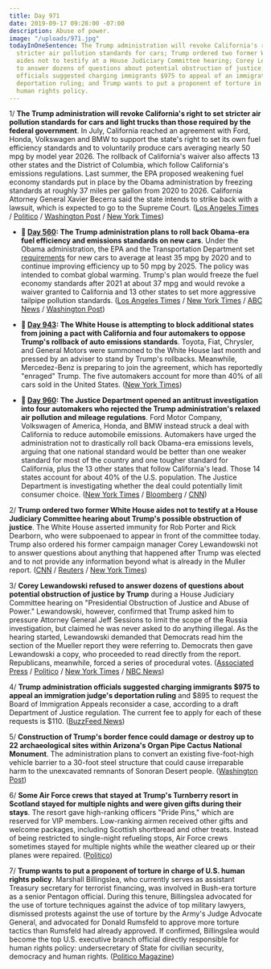 ```yaml
---
title: Day 971
date: 2019-09-17 09:28:00 -07:00
description: Abuse of power.
image: "/uploads/971.jpg"
todayInOneSentence: The Trump administration will revoke California's right to set
  stricter air pollution standards for cars; Trump ordered two former White House
  aides not to testify at a House Judiciary Committee hearing; Corey Lewandowski refused
  to answer dozens of questions about potential obstruction of justice; Trump administration
  officials suggested charging immigrants $975 to appeal of an immigration judge's
  deportation ruling; and Trump wants to put a proponent of torture in charge of U.S.
  human rights policy.
---
```


1/ **The Trump administration will revoke California's right to set stricter air pollution standards for cars and light trucks than those required by the federal government**. In July, California reached an agreement with Ford, Honda, Volkswagen and BMW to support the state's right to set its own fuel efficiency standards and to voluntarily produce cars averaging nearly 50 mpg by model year 2026. The rollback of California's waiver also affects 13 other states and the District of Columbia, which follow California's emissions regulations. Last summer, the EPA proposed weakening fuel economy standards put in place by the Obama administration by freezing standards at roughly 37 miles per gallon from 2020 to 2026. California Attorney General Xavier Becerra said the state intends to strike back with a lawsuit, which is expected to go to the Supreme Court. ([Los Angeles Times](https://www.latimes.com/environment/story/2019-09-17/trump-revokes-california-environmental-authority-auto-deal) / [Politico](https://www.politico.com/story/2019/09/17/epa-california-obama-waiver-1500336) / [Washington Post](https://beta.washingtonpost.com/climate-environment/trump-administration-to-revoke-californias-power-to-set-stricter-auto-emissions-standards/2019/09/17/79af2ee0-d97b-11e9-a688-303693fb4b0b_story.html) / [New York Times](https://www.nytimes.com/2019/09/17/climate/trump-california-emissions-waiver.html))

* **📌 [Day 560](https://whatthefuckjusthappenedtoday.com/2018/08/02/day-560/#4-the-trump-administration-plans-to): The Trump administration plans to roll back Obama-era fuel efficiency and emissions standards on new cars**. Under the Obama administration, the EPA and the Transportation Department set [requirements](https://www.epa.gov/regulations-emissions-vehicles-and-engines/safer-and-affordable-fuel-efficient-vehicles-proposed) for new cars to average at least 35 mpg by 2020 and to continue improving efficiency up to 50 mpg by 2025. The policy was intended to combat global warming. Trump's plan would freeze the fuel economy standards after 2021 at about 37 mpg and would revoke a waiver granted to California and 13 other states to set more aggressive tailpipe pollution standards. ([Los Angeles Times](http://www.latimes.com/politics/la-na-pol-trump-fuel-economy-20180802-story.html) / [New York Times](https://www.nytimes.com/2018/08/02/climate/trump-auto-emissions-california.html) / [ABC News](https://abcnews.go.com/Politics/trump-administration-seeks-freeze-gas-mileage-standards-cars/story?id=56985530) / [Washington Post](https://www.washingtonpost.com/national/health-science/2018/08/01/90c818ac-9125-11e8-8322-b5482bf5e0f5_story.html))

* **📌 [Day 943](https://whatthefuckjusthappenedtoday.com/2019/08/20/day-943/#7-the-white-house-is-attempting-to-b): The White House is attempting to block additional states from joining a pact with California and four automakers to oppose Trump's rollback of auto emissions standards**. Toyota, Fiat, Chrysler, and General Motors were summoned to the White House last month and pressed by an adviser to stand by Trump's rollbacks. Meanwhile, Mercedez-Benz is preparing to join the agreement, which has reportedly "enraged" Trump. The five automakers account for more than 40% of all cars sold in the United States. ([New York Times](https://www.nytimes.com/2019/08/20/climate/trump-auto-emissions-rollback-disarray.html))

* **📌 [Day 960](https://whatthefuckjusthappenedtoday.com/2019/09/06/day-960/#4-the-justice-department-opened-an-a): The Justice Department opened an antitrust investigation into four automakers who rejected the Trump administration's relaxed air pollution and mileage regulations**. Ford Motor Company, Volkswagen of America, Honda, and BMW instead struck a deal with California to reduce automobile emissions. Automakers have urged the administration not to drastically roll back Obama-era emissions levels, arguing that one national standard would be better than one weaker standard for most of the country and one tougher standard for California, plus the 13 other states that follow California's lead. Those 14 states account for about 40% of the U.S. population. The Justice Department is investigating whether the deal could potentially limit consumer choice. ([New York Times](https://www.nytimes.com/2019/09/06/climate/automakers-california-emissions-antitrust.html) / [Bloomberg](https://www.bloomberg.com/news/articles/2019-09-06/antitrust-probe-opened-into-carmakers-california-emissions-pact) / [CNN](https://www.cnn.com/2019/09/06/business/automakers-antitrust-investigation/index.html))

2/ **Trump ordered two former White House aides not to testify at a House Judiciary Committee hearing about Trump's possible obstruction of justice**. The White House asserted immunity for Rob Porter and Rick Dearborn, who were subpoenaed to appear in front of the committee today. Trump also ordered his former campaign manager Corey Lewandowski not to answer questions about anything that happened after Trump was elected and to not provide any information beyond what is already in the Muller report. ([CNN](https://www.cnn.com/2019/09/16/politics/lewandowski-white-house-asserts-immunity/index.html) / [Reuters](https://www.reuters.com/article/us-usa-trump-impeachment-idUSKBN1W203Y) / [New York Times](https://www.nytimes.com/2019/09/16/us/politics/corey-lewandowski-house-testimony.html))

3/ **Corey Lewandowski refused to answer dozens of questions about potential obstruction of justice by Trump** during a House Judiciary Committee hearing on "Presidential Obstruction of Justice and Abuse of Power." Lewandowski, however, confirmed that Trump asked him to pressure Attorney General Jeff Sessions to limit the scope of the Russia investigation, but claimed he was never asked to do anything illegal. As the hearing started, Lewandowski demanded that Democrats read him the section of the Mueller report they were referring to. Democrats then gave Lewandowski a copy, who proceeded to read directly from the report. Republicans, meanwhile, forced a series of procedural votes. ([Associated Press](https://apnews.com/04ac3771d88a47a1b10e4081646e871c) / [Politico](https://www.politico.com/story/2019/09/17/corey-lewandowski-impeachment-hearing-1500023) / [New York Times](https://www.nytimes.com/2019/09/17/us/politics/corey-lewandowski-testimony-trump.html) / [NBC News](https://www.nbcnews.com/politics/congress/nadler-blasts-shocking-dangerous-white-house-effort-block-ex-aides-n1055226))

4/ **Trump administration officials suggested charging immigrants $975 to appeal an immigration judge's deportation ruling** and $895 to request the Board of Immigration Appeals reconsider a case, according to a draft Department of Justice regulation. The current fee to apply for each of these requests is $110. ([BuzzFeed News](https://www.buzzfeednews.com/article/hamedaleaziz/trump-administration-immigrant-fees-increase-court-appeals))

5/ **Construction of Trump's border fence could damage or destroy up to 22 archaeological sites within Arizona's Organ Pipe Cactus National Monument**. The administration plans to convert an existing five-foot-high vehicle barrier to a 30-foot steel structure that could cause irreparable harm to the unexcavated remnants of Sonoran Desert people. ([Washington Post](https://beta.washingtonpost.com/immigration/border-fence-construction-could-destroy-archaeological-sites-national-park-service-finds/2019/09/17/35338b18-d64b-11e9-9343-40db57cf6abd_story.html))

6/ **Some Air Force crews that stayed at Trump's Turnberry resort in Scotland stayed for multiple nights and were given gifts during their stays**. The resort gave high-ranking officers "Pride Pins," which are reserved for VIP members. Low-ranking airmen received other gifts and welcome packages, including Scottish shortbread and other treats. Instead of being restricted to single-night refueling stops, Air Force crews sometimes stayed for multiple nights while the weather cleared up or their planes were repaired. ([Politico](https://www.politico.com/story/2019/09/17/trump-scotland-turnberry-1499298))

7/ **Trump wants to put a proponent of torture in charge of U.S. human rights policy**. Marshall Billingslea, who currently serves as assistant Treasury secretary for terrorist financing, was involved in Bush-era torture as a senior Pentagon official. During this tenure, Billingslea advocated for the use of torture techniques against the advice of top military lawyers, dismissed protests against the use of torture by the Army's Judge Advocate General, and advocated for Donald Rumsfeld to approve more torture tactics than Rumsfeld had already approved. If confirmed, Billingslea would become the top U.S. executive branch official directly responsible for human rights policy: undersecretary of State for civilian security, democracy and human rights. ([Politico Magazine](https://www.politico.com/magazine/story/2019/09/17/trump-billingslea-torture-human-rights-228112))
